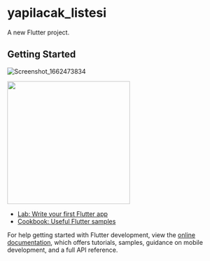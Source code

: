 # yapilacak_listesi

A new Flutter project.

## Getting Started
![Screenshot_1662473834](https://user-images.githubusercontent.com/44321619/188659469-58b0999d-8889-43de-aeee-4ec97b7adaec.png)                                 

<img src="https://user-images.githubusercontent.com/44321619/188659496-13260ff0-a3bb-47a4-9424-e64e22369133.png" height="280">
                                    

- [Lab: Write your first Flutter app](https://docs.flutter.dev/get-started/codelab)
- [Cookbook: Useful Flutter samples](https://docs.flutter.dev/cookbook)

For help getting started with Flutter development, view the
[online documentation](https://docs.flutter.dev/), which offers tutorials,
samples, guidance on mobile development, and a full API reference.

